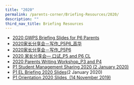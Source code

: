```yaml
---
title: "2020"
permalink: /parents-corner/Briefing-Resources/2020/
description: ""
third_nav_title: Briefing Resources
---
```

*   [2020 GWPS Briefing Slides for P6 Parents](/files/2020%20GWPS%20Briefing%20Slides%20for%20P6%20Parents.pdf)
*   [2020家长分享会－写作\_P5P6\_高华](/files/2020家长分享会－写作_P5P6_高华.pdf)
*   [2020家长分享会－写作\_P5P6](/files/2020家长分享会－写作_P5P6.pdf)
*   [2020 家长分享会— 口试\_P5 and P6 CL](/files/2020%20家长分享会—%20口试_P5%20and%20P6%20CL.pdf)
*   [2020 Parents Writing Workshop\_P3 and P4](/files/2020%20Parents%20Writing%20Workshop_P3%20and%20P4.pdf)
*   [P1 Student Management Sharing 2020 (2 January 2020)](/files/Student%20Management%20(sharing%20with%20parents%202%20Jan%202020)%20web%20ver.pdf)
*   [P1 EL Briefing 2020 Slides](/files/EL_PARENT%20BRIEFING_final.pdf)(2 January 2020)
*   [P1 Orientation 2020 Slides  (14 November 2019)]()